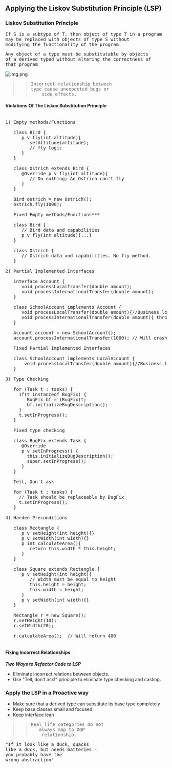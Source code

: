 ## Applying the Liskov Substitution Principle (LSP)
### Liskov Substitution Principle
<pre>
If S is a subtype of T, then object of type T in a program
may be replaced with objects of type S without
modifying the functionality of the program.
</pre>
<pre>
Any object of a type must be substitutable by objects 
of a derived typed without altering the correctness of 
that program
</pre>
![img.png](images/img.png)
>><pre>Incorrect relationship between <br>type cause unexpected bugs or<br>    side effects.</pre>
#### Violations Of The Liskov Substitution Principle
<pre>

1) Empty methods/Functions

   class Bird {
      p v fly(int altitude){
         setAltitude(altitude);
         // fly logic
      }
   }

   class Ostrich extends Bird {
      @Override p v fly(int altitude){
         // Do nothing; An Ostrich can't fly 
      }
   }

   Bird ostrich = new Ostrich();
   ostrich.fly(1000);

   Fixed Empty methods/Functions***

   class Bird {
      // Bird data and capabilities
      p v fly(int altitude){...}
   }

   class Ostrich {
      // Ostrich data and capabilities. No fly method.
   }

2) Partial Implemented Interfaces

   interface Account {
      void processLocalTransfer(double amount);
      void processInternationalTransfer(double amount);
   }

   class SchoolAccount implements Account {
      void processLocalTransfer(double amount){//Business logic here}
      void processInternationalTransfer(double amount){ throw new RuntimeException("Not Implemented")}
   }

   Account account = new SchoolAccount();
   account.processInternationalTransfer(1000); // Will crash

   Fixed Partial Implemented Interfaces

   class SchoolAccount implements LocalAccount {
       void processLocalTransfer(double amount){//Business logic here}
   }

3) Type Checking
 
   for (Task t : tasks) {
     if(t instanceof BugFix) {
        BugFix bf = (BugFix)t;
        bf.initializeBugDescription();
     }
     t.setInProgress();
   }

   Fixed type checking
   
   class BugFix extends Task {
      @Override
      p v setInProgress() {
        this.initializeBugDescription();
        super.setInProgress();
      }
   }

   Tell, Don't ask

   for (Task t : tasks) {
     // Task should be replaceable by BugFix
     t.setInProgress();
   }

4) Harden Preconditions

   class Rectangle {
      p v setHeight(int height){}
      p v setWidth(int width){}
      p int calculateArea(){
         return this.width * this.height;
      }
   }

   class Square extends Rectangle {
      p v setHeight(int height){
         // Width must be equal to height
         this.height = height;
         this.width = height;
      }
      p v setWidth(int width){}
   }

   Rectangle r = new Square();
   r.setHeight(10);
   r.setWidth(20);

   r.calculateArea();  // Will return 400

</pre>
#### Fixing Incorrect Relationships
***Two Ways to Refactor Code to LSP***

* Eliminate incorrect relations between objects.
* Use "Tell, don't ask!" principle to eliminate type checking and casting.

### Apply the LSP in a Proactive way

* Make sure that a derived type can substitute its base type completely
* Keep base classes small and focused
* Keep interface lean

>><pre>Real life categories do not <br>   always map to OOP <br>    relationship.</pre> 
<pre>
"If it look like a duck, quacks 
like a duck, but needs batteries - 
you probably have the 
wrong abstraction"
</pre>
